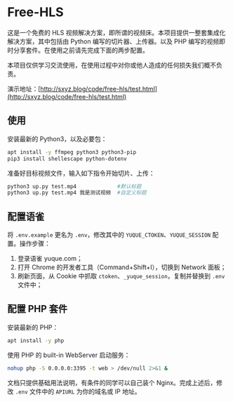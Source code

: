 # Free-HLS

这是一个免费的 HLS 视频解决方案，即所谓的视频床。本项目提供一整套集成化解决方案，其中包括由 Python 编写的切片器、上传器。以及 PHP 编写的视频即时分享套件。在使用之前请先完成下面的两步配置。

本项目仅供学习交流使用，在使用过程中对你或他人造成的任何损失我们概不负责。

演示地址：[http://sxyz.blog/code/free-hls/test.html](http://sxyz.blog/code/free-hls/test.html)


## 使用

安装最新的 Python3，以及必要包：

```bash
apt install -y ffmpeg python3 python3-pip
pip3 install shellescape python-dotenv
```

准备好目标视频文件，输入如下指令开始切片、上传：

```bash
python3 up.py test.mp4             #默认标题
python3 up.py test.mp4 我是测试视频  #自定义标题
```



## 配置语雀

将 `.env.example` 更名为 `.env`，修改其中的 `YUQUE_CTOKEN`、`YUQUE_SESSION` 配置。操作步骤：

1. 登录语雀 yuque.com；
2. 打开 Chrome 的开发者工具（Command+Shift+I），切换到 Network 面板；
3. 刷新页面，从 Cookie 中抓取 `ctoken`、`_yuque_session`，复制并替换到 `.env` 文件中；



## 配置 PHP 套件

安装最新的 PHP：

```bash
apt install -y php
```

使用 PHP 的 built-in WebServer 启动服务：

```bash
nohup php -S 0.0.0.0:3395 -t web > /dev/null 2>&1 &
```

文档只提供基础用法说明，有条件的同学可以自己装个 Nginx。完成上述后，修改 `.env` 文件中的 `APIURL` 为你的域名或 IP 地址。
